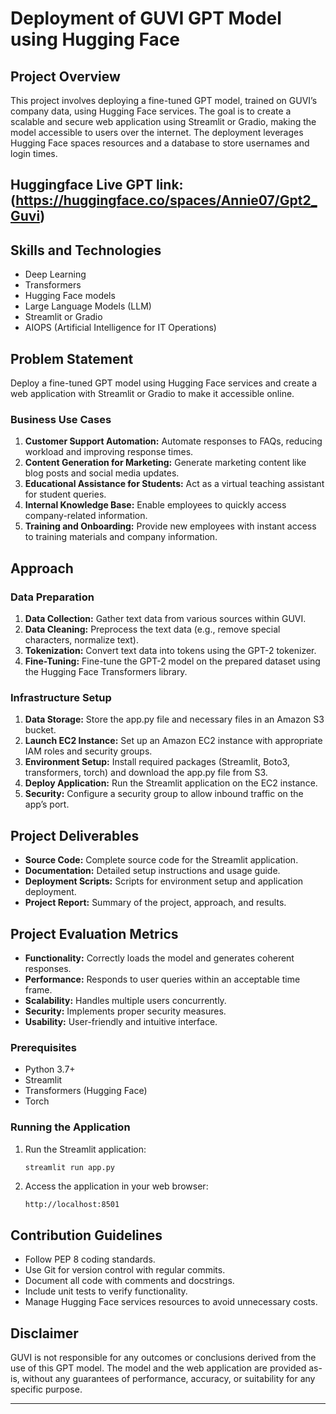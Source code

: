 
# Deployment of GUVI GPT Model using Hugging Face

## Project Overview

This project involves deploying a fine-tuned GPT model, trained on GUVI’s company data, using Hugging Face services. The goal is to create a scalable and secure web application using Streamlit or Gradio, making the model accessible to users over the internet. The deployment leverages Hugging Face spaces resources and a database to store usernames and login times.

## Huggingface Live GPT link: (https://huggingface.co/spaces/Annie07/Gpt2_Guvi)
## Skills and Technologies

- Deep Learning
- Transformers
- Hugging Face models
- Large Language Models (LLM)
- Streamlit or Gradio
- AIOPS (Artificial Intelligence for IT Operations)

## Problem Statement

Deploy a fine-tuned GPT model using Hugging Face services and create a web application with Streamlit or Gradio to make it accessible online.

### Business Use Cases

1. **Customer Support Automation:** Automate responses to FAQs, reducing workload and improving response times.
2. **Content Generation for Marketing:** Generate marketing content like blog posts and social media updates.
3. **Educational Assistance for Students:** Act as a virtual teaching assistant for student queries.
4. **Internal Knowledge Base:** Enable employees to quickly access company-related information.
5. **Training and Onboarding:** Provide new employees with instant access to training materials and company information.

## Approach

### Data Preparation

1. **Data Collection:** Gather text data from various sources within GUVI.
2. **Data Cleaning:** Preprocess the text data (e.g., remove special characters, normalize text).
3. **Tokenization:** Convert text data into tokens using the GPT-2 tokenizer.
4. **Fine-Tuning:** Fine-tune the GPT-2 model on the prepared dataset using the Hugging Face Transformers library.

### Infrastructure Setup

1. **Data Storage:** Store the app.py file and necessary files in an Amazon S3 bucket.
2. **Launch EC2 Instance:** Set up an Amazon EC2 instance with appropriate IAM roles and security groups.
3. **Environment Setup:** Install required packages (Streamlit, Boto3, transformers, torch) and download the app.py file from S3.
4. **Deploy Application:** Run the Streamlit application on the EC2 instance.
5. **Security:** Configure a security group to allow inbound traffic on the app’s port.

## Project Deliverables

- **Source Code:** Complete source code for the Streamlit application.
- **Documentation:** Detailed setup instructions and usage guide.
- **Deployment Scripts:** Scripts for environment setup and application deployment.
- **Project Report:** Summary of the project, approach, and results.

## Project Evaluation Metrics

- **Functionality:** Correctly loads the model and generates coherent responses.
- **Performance:** Responds to user queries within an acceptable time frame.
- **Scalability:** Handles multiple users concurrently.
- **Security:** Implements proper security measures.
- **Usability:** User-friendly and intuitive interface.

### Prerequisites

- Python 3.7+
- Streamlit
- Transformers (Hugging Face)
- Torch

### Running the Application

1. Run the Streamlit application:
   ```bash
   streamlit run app.py
   ```

2. Access the application in your web browser:
   ```url
   http://localhost:8501
   ```

## Contribution Guidelines

- Follow PEP 8 coding standards.
- Use Git for version control with regular commits.
- Document all code with comments and docstrings.
- Include unit tests to verify functionality.
- Manage Hugging Face services resources to avoid unnecessary costs.

## Disclaimer

GUVI is not responsible for any outcomes or conclusions derived from the use of this GPT model. The model and the web application are provided as-is, without any guarantees of performance, accuracy, or suitability for any specific purpose.

---
